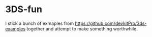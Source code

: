 # 3DS-fun
I stick a bunch of exmaples from https://github.com/devkitPro/3ds-examples together and attempt to make something worthwhile.
